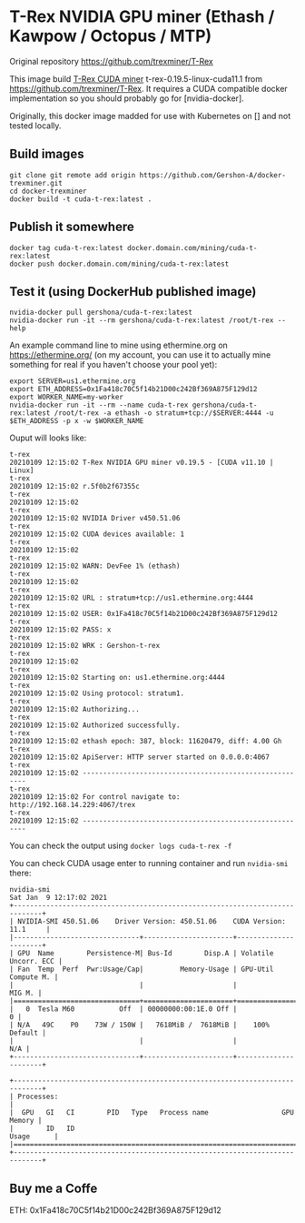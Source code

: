 # T-Rex NVIDIA GPU miner (Ethash / Kawpow / Octopus / MTP)
Original repository
https://github.com/trexminer/T-Rex

This image build [T-Rex CUDA miner] t-rex-0.19.5-linux-cuda11.1 from https://github.com/trexminer/T-Rex.
It requires a CUDA compatible docker implementation so you should probably go
for [nvidia-docker].

Originally, this docker image madded for use with Kubernetes on [] and not tested locally.

## Build images

```
git clone git remote add origin https://github.com/Gershon-A/docker-trexminer.git
cd docker-trexminer
docker build -t cuda-t-rex:latest .
```

## Publish it somewhere

```
docker tag cuda-t-rex:latest docker.domain.com/mining/cuda-t-rex:latest
docker push docker.domain.com/mining/cuda-t-rex:latest
```

## Test it (using DockerHub published image)

```
nvidia-docker pull gershona/cuda-t-rex:latest
nvidia-docker run -it --rm gershona/cuda-t-rex:latest /root/t-rex --help
```

An example command line to mine using ethermine.org on https://ethermine.org/ (on my account, you can use it to actually mine something for real if you haven't choose your pool yet):
```
export SERVER=us1.ethermine.org
export ETH_ADDRESS=0x1Fa418c70C5f14b21D00c242Bf369A875F129d12
export WORKER_NAME=my-worker
nvidia-docker run -it --rm --name cuda-t-rex gershona/cuda-t-rex:latest /root/t-rex -a ethash -o stratum+tcp://$SERVER:4444 -u $ETH_ADDRESS -p x -w $WORKER_NAME
```

Ouput will looks like:
```
t-rex
20210109 12:15:02 T-Rex NVIDIA GPU miner v0.19.5 - [CUDA v11.10 | Linux]
t-rex
20210109 12:15:02 r.5f0b2f67355c
t-rex
20210109 12:15:02
t-rex
20210109 12:15:02 NVIDIA Driver v450.51.06
t-rex
20210109 12:15:02 CUDA devices available: 1
t-rex
20210109 12:15:02
t-rex
20210109 12:15:02 WARN: DevFee 1% (ethash)
t-rex
20210109 12:15:02
t-rex
20210109 12:15:02 URL : stratum+tcp://us1.ethermine.org:4444
t-rex
20210109 12:15:02 USER: 0x1Fa418c70C5f14b21D00c242Bf369A875F129d12
t-rex
20210109 12:15:02 PASS: x
t-rex
20210109 12:15:02 WRK : Gershon-t-rex
t-rex
20210109 12:15:02
t-rex
20210109 12:15:02 Starting on: us1.ethermine.org:4444
t-rex
20210109 12:15:02 Using protocol: stratum1.
t-rex
20210109 12:15:02 Authorizing...
t-rex
20210109 12:15:02 Authorized successfully.
t-rex
20210109 12:15:02 ethash epoch: 387, block: 11620479, diff: 4.00 Gh
t-rex
20210109 12:15:02 ApiServer: HTTP server started on 0.0.0.0:4067
t-rex
20210109 12:15:02 --------------------------------------------------------
t-rex
20210109 12:15:02 For control navigate to: http://192.168.14.229:4067/trex
t-rex
20210109 12:15:02 --------------------------------------------------------
```

You can check the output using `docker logs cuda-t-rex -f`

You can check CUDA usage enter to running container and run `nvidia-smi` there:

```
nvidia-smi
Sat Jan  9 12:17:02 2021       
+-----------------------------------------------------------------------------+
| NVIDIA-SMI 450.51.06    Driver Version: 450.51.06    CUDA Version: 11.1     |
|-------------------------------+----------------------+----------------------+
| GPU  Name        Persistence-M| Bus-Id        Disp.A | Volatile Uncorr. ECC |
| Fan  Temp  Perf  Pwr:Usage/Cap|         Memory-Usage | GPU-Util  Compute M. |
|                               |                      |               MIG M. |
|===============================+======================+======================|
|   0  Tesla M60           Off  | 00000000:00:1E.0 Off |                    0 |
| N/A   49C    P0    73W / 150W |   7618MiB /  7618MiB |    100%      Default |
|                               |                      |                  N/A |
+-------------------------------+----------------------+----------------------+
                                                                               
+-----------------------------------------------------------------------------+
| Processes:                                                                  |
|  GPU   GI   CI        PID   Type   Process name                  GPU Memory |
|        ID   ID                                                   Usage      |
|=============================================================================|
+-----------------------------------------------------------------------------+
```

[T-Rex CUDA miner]: https://bitcointalk.org/index.php?topic=4432704.0

## Buy me a Coffe
ETH: 0x1Fa418c70C5f14b21D00c242Bf369A875F129d12
